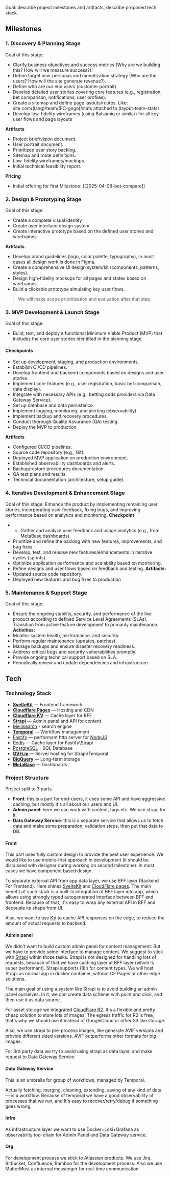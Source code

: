 Goal: describe project milestones and artifacts, describe proposed tech stack.

## Milestones
### 1. Discovery & Planning Stage
Goal of this stage:
- Clarify business objectives and success metrics (Why are we building this? How will we measure success?).
- Define target user personas and monetization strategy (Who are the users? How will the site generate revenue?).
- Define who are our end users (customer portrait)
- Develop detailed user stories covering core features (e.g., registration, bet comparison, notifications, user profiles).
- Create a sitemap and define page layouts/routes. Like: site.com/(lang)/team/(FC-gogo)/stats attached to (layout-team-stats)
- Develop low-fidelity wireframes (using Balsamiq or similar) for all key user flows and page layouts

**Artifacts**
- Project brief/vision document.
- User portrait document.
- Prioritized user story backlog.
- Sitemap and route definitions.
- Low-fidelity wireframes/mockups.
- Initial technical feasibility report.

**Pricing**
- Initial offering for first Milestone: [[2025-04-08-bet-compare]]
### 2. Design & Prototyping Stage
Goal of this stage:
- Create a complete visual identity
- Create user interface design system
- Create interactive prototype based on the defined user stories and wireframes

**Artifacts**
- Develop brand guidelines (logo, color palette, typography), in most cases all design work is done in Figma.
- Create a comprehensive UI design system/kit (components, patterns, styles).
- Design high-fidelity mockups for all pages and states based on wireframes.
- Build a clickable prototype simulating key user flows.

> We will make scope prioritization and evaluation after that step.
### 3. MVP Development & Launch Stage
Goal of this stage:
- Build, test, and deploy a functional Minimum Viable Product (MVP) that includes the core user stories identified in the planning stage.

#### Checkpoints
- Set up development, staging, and production environments.
- Establish CI/CD pipelines.
- Develop frontend and backend components based on designs and user stories.
- Implement core features (e.g., user registration, basic bet comparison, data display).
- Integrate with necessary APIs (e.g., betting odds providers via Data Gateway Service).
- Set up database and data persistence.
- Implement logging, monitoring, and alerting (observability).
- Implement backup and recovery procedures.
- Conduct thorough Quality Assurance (QA) testing.
- Deploy the MVP to production.

**Artifacts**
- Configured CI/CD pipelines.
- Source code repository (e.g., Git).
- Deployed MVP application on production environment.
- Established observability dashboards and alerts.
- Backup/restore procedures documentation.
- QA test plans and results.
- Technical documentation (architecture, setup guide).
### 4. Iterative Development & Enhancement Stage
Goal of this stage:
Enhance the product by implementing remaining user stories, incorporating user feedback, fixing bugs, and improving performance based on analytics and monitoring.
**Checkpoint**
- - Gather and analyze user feedback and usage analytics (e.g., from MetaBase dashboards).
- Prioritize and refine the backlog with new features, improvements, and bug fixes.
- Develop, test, and release new features/enhancements in iterative cycles (sprints).
- Optimize application performance and scalability based on monitoring.
- Refine designs and user flows based on feedback and testing.
**Artifacts:**
- Updated source code repository.
- Deployed new features and bug fixes to production

### 5. Maintenance & Support Stage
Goal of this stage:
- Ensure the ongoing stability, security, and performance of the live product according to defined Service Level Agreements (SLAs). Transition from active feature development to primarily maintenance.
**Activities:**
- Monitor system health, performance, and security.
- Perform regular maintenance (updates, patches).
- Manage backups and ensure disaster recovery readiness.
- Address critical bugs and security vulnerabilities promptly.
- Provide ongoing technical support based on SLA.
- Periodically review and update dependencies and infrastructure
## Tech
### Technology Stack  
- **[SvelteKit](https://svelte.dev/docs/kit/introduction)** — Frontend framework
- **[Cloudflare Pages](https://pages.cloudflare.com/)** — Hosting and CDN
- **[Cloudflare KV](https://developers.cloudflare.com/kv/)** — Cache layer for BFF
- **[Strapi](https://strapi.io/)** — Admin panel and API for content
- [Meilisearch](https://www.meilisearch.com/) - search engine
- **[Temporal](https://temporal.io/)** — Workflow management
- [Fastify](https://fastify.dev/) —  performant http server for [NodeJS](https://nodejs.org/)
- [Redis](https://redis.io/) — Cache layer for Fastify\Strapi
- [PostgreSQL](https://www.postgresql.org/) - SQL Database
- **[OVH.ie](https://www.ovhcloud.com/en-ie/)** — Server hosting for Strapi/Temporal
- **[BigQuery](https://cloud.google.com/bigquery)** — Long-term storage
- **[MetaBase](https://www.metabase.com/)** — Dashboards


### Project Structure
  
Project split to 3 parts.  
  
- **Front**: this is a part for end-users, it uses some API and have aggressive caching, but mostly it's all about our users and UI.  
- **Admin panel**: here we can work with content, tags etc. We use strapi for it.
- **Data Gateway Service**: this is a separate service that allows us to fetch data and make some preparation, validation steps, then put that data to DB.

#### Front

This part uses fully custom design to provide the best user experience. We would like to use mobile-first approach in development (it should be discussed with designer during working on second milestone). In most cases we have component based design.

To separate external API from app data layer, we use BFF layer (Backend For Frontend). Here shines [SvelteKit](https://kit.svelte.dev/) and [CloudFlare pages](https://pages.cloudflare.com/). The main benefit of such stack is a built-in integration of BFF layer into app, which allows using strongly typed autogenerated interface between BFF and frontend. Because of that, it's easy to wrap any external API in BFF and decouple its shape from UI. 

Also, we want to use [KV](https://developers.cloudflare.com/kv/) to cache API responses on the edge, to reduce the amount of actual requests to backend.

#### Admin panel

We didn't want to build custom admin panel for content management. But we have to provide some interface to manage content. We suggest to stick with [Strapi](strapi.io) within those tasks. 
Strapi is not designed for handling lots of requests, because of that we have caching layer at BFF layer (which is super performant). Strapi supports i18n for content types. We will host Strapi as normal app in docker container, without CF Pages or other edge solutions.

The main goal of using a system like Strapi is to avoid building an admin panel ourselves. In it, we can create data scheme with point and click, and then use it as data source.

For asset storage we integrated [CloudFlare R2](https://developers.cloudflare.com/r2/). It's a flexible and pretty cheap solution to store lots of images. The egress traffic for R2 is free, that's why we should use it instead of GoogleCloud or other S3 like storage.

Also, we use strapi to pre-process images, like generate AVIF versions and provide different sized versions. AVIF outperforms other formats for big images.

For 3rd party data we try to avoid using strapi as data layer, and make request to Data Gateway Service

#### Data Gateway Service
This is an umbrella for group of workflows, managed by Temporal.

Actually fetching, merging, cleaning, extending, saving of any kind of data — is a workflow. Because of temporal we have a good observability of processes that we run, and It's easy to recover/retry/debug if something goes wrong.

#### Infra
As infrastructure layer we want to use Docker+Loki+Grafana as observability tool chain for Admin Panel and Data Gateway service.

#### Org
For development process we stick to Atlassian products. We use Jira, Bitbucket, Confluence, Bamboo for the development process. Also we use MatterMost as internal messenger for real-time communication.
